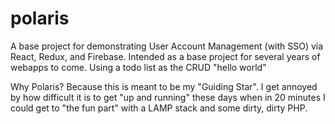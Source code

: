 # polaris
A base project for demonstrating User Account Management (with SSO) via React, Redux, and Firebase.  Intended as a base project for several years of webapps to come.  Using a todo list as the CRUD "hello world"

Why Polaris?  Because this is meant to be my "Guiding Star".  I get annoyed by how difficult it is to get "up and running" these days when in 20 minutes I could get to "the fun part" with a LAMP stack and some dirty, dirty PHP.
